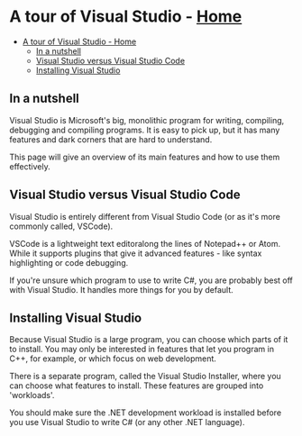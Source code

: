 # A tour of Visual Studio - [Home](index.md)

- [A tour of Visual Studio - Home](#a-tour-of-visual-studio---home)
  - [In a nutshell](#in-a-nutshell)
  - [Visual Studio versus Visual Studio Code](#visual-studio-versus-visual-studio-code)
  - [Installing Visual Studio](#installing-visual-studio)

## In a nutshell
Visual Studio is Microsoft's big, monolithic program for writing, compiling, debugging and compiling programs. It is easy to pick up, but it has many features and dark corners that are hard to understand.

This page will give an overview of its main features and how to use them effectively.

## Visual Studio versus Visual Studio Code
Visual Studio is entirely different from Visual Studio Code (or as it's more commonly called, VSCode).

VSCode is a lightweight text editoralong the lines of Notepad++ or Atom. While it supports plugins that give it advanced features - like syntax highlighting or code debugging.

If you're unsure which program to use to write C#, you are probably best off with Visual Studio. It handles more things for you by default.

## Installing Visual Studio
Because Visual Studio is a large program, you can choose which parts of it to install. You may only be interested in features that let you program in C++, for example, or which focus on web development.

There is a separate program, called the Visual Studio Installer, where you can choose what features to install. These features are grouped into 'workloads'.

You should make sure the .NET development workload is installed before you use Visual Studio to write C# (or any other .NET language).
